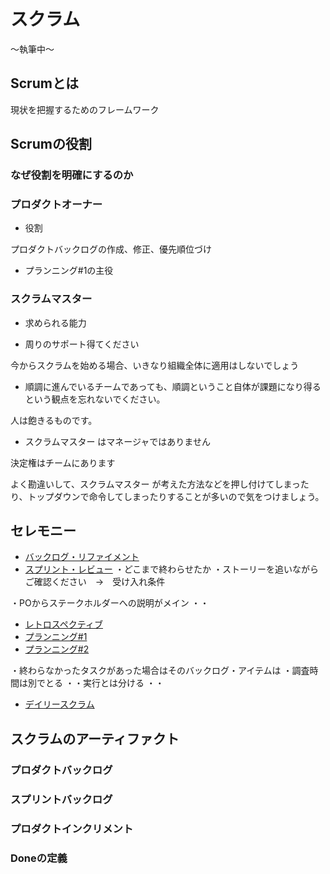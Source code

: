 # スクラム

〜執筆中〜

## Scrumとは

現状を把握するためのフレームワーク

## Scrumの役割

### なぜ役割を明確にするのか

### プロダクトオーナー

* 役割

プロダクトバックログの作成、修正、優先順位づけ

* プランニング#1の主役


### スクラムマスター

* 求められる能力




* 周りのサポート得てください

今からスクラムを始める場合、いきなり組織全体に適用はしないでしょう




* 順調に進んでいるチームであっても、順調ということ自体が課題になり得るという観点を忘れないでください。

人は飽きるものです。



* スクラムマスター はマネージャではありません

決定権はチームにあります

よく勘違いして、スクラムマスター が考えた方法などを押し付けてしまったり、トップダウンで命令してしまったりすることが多いので気をつけましょう。


## セレモニー

* [バックログ・リファイメント](/backlog-refinement)
* [スプリント・レビュー]()
・どこまで終わらせたか
・ストーリーを追いながらご確認ください　→　受け入れ条件

・POからステークホルダーへの説明がメイン
・・


* [レトロスペクティブ](/retrospectives)
* [プランニング#1](/iteration-planning)
* [プランニング#2](/iteration-planning)

・終わらなかったタスクがあった場合はそのバックログ・アイテムは
・調査時間は別でとる
・・実行とは分ける
・・


* [デイリースクラム]()



## スクラムのアーティファクト



### プロダクトバックログ

### スプリントバックログ

### プロダクトインクリメント

### Doneの定義
